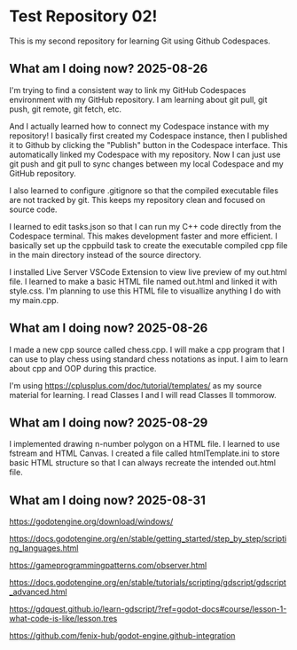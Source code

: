 # Test Repository 02!

This is my second repository for learning Git using Github Codespaces.

## What am I doing now? 2025-08-26

I'm trying to find a consistent way to link my GitHub Codespaces environment with my GitHub repository. I am learning about git pull, git push, git remote, git fetch, etc.

And I actually learned how to connect my Codespace instance with my repository! I basically first created my Codespace instance, then I published it to Github by clicking the "Publish" button in the Codespace interface. This automatically linked my Codespace with my repository. Now I can just use git push and git pull to sync changes between my local Codespace and my GitHub repository.

I also learned to configure .gitignore so that the compiled executable files are not tracked by git. This keeps my repository clean and focused on source code. 

I learned to edit tasks.json so that I can run my C++ code directly from the Codespace terminal. This makes development faster and more efficient. I basically set up the cppbuild task to create the executable compiled cpp file in the main directory instead of the source directory.

I installed Live Server VSCode Extension to view live preview of my out.html file. I learned to make a basic HTML file named out.html and linked it with style.css. I'm planning to use this HTML file to visuallize anything I do with my main.cpp.

## What am I doing now? 2025-08-26

I made a new cpp source called chess.cpp. I will make a cpp program that I can use to play chess using standard chess notations as input. I aim to learn about cpp and OOP during this practice.

I'm using https://cplusplus.com/doc/tutorial/templates/ as my source material for learning. I read Classes I and I will read Classes II tommorow.

## What am I doing now? 2025-08-29

I implemented drawing n-number polygon on a HTML file. I learned to use fstream and HTML Canvas. I created a file called htmlTemplate.ini to store basic HTML structure so that I can always recreate the intended out.html file.


## What am I doing now? 2025-08-31

https://godotengine.org/download/windows/

https://docs.godotengine.org/en/stable/getting_started/step_by_step/scripting_languages.html

https://gameprogrammingpatterns.com/observer.html

https://docs.godotengine.org/en/stable/tutorials/scripting/gdscript/gdscript_advanced.html

https://gdquest.github.io/learn-gdscript/?ref=godot-docs#course/lesson-1-what-code-is-like/lesson.tres

https://github.com/fenix-hub/godot-engine.github-integration
